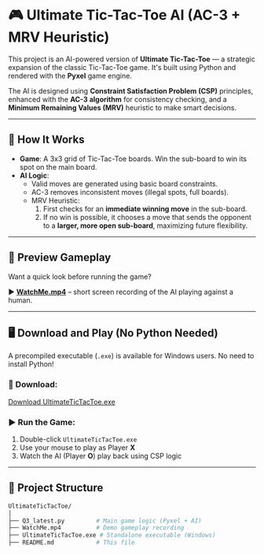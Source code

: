 # 🎮 Ultimate Tic-Tac-Toe AI (AC-3 + MRV Heuristic)

This project is an AI-powered version of **Ultimate Tic-Tac-Toe** — a strategic expansion of the classic Tic-Tac-Toe game. It's built using Python and rendered with the **Pyxel** game engine.

The AI is designed using **Constraint Satisfaction Problem (CSP)** principles, enhanced with the **AC-3 algorithm** for consistency checking, and a **Minimum Remaining Values (MRV)** heuristic to make smart decisions.

---

## 🧠 How It Works

- **Game**: A 3x3 grid of Tic-Tac-Toe boards. Win the sub-board to win its spot on the main board.
- **AI Logic**:
  - Valid moves are generated using basic board constraints.
  - AC-3 removes inconsistent moves (illegal spots, full boards).
  - MRV Heuristic:
    1. First checks for an **immediate winning move** in the sub-board.
    2. If no win is possible, it chooses a move that sends the opponent to a **larger, more open sub-board**, maximizing future flexibility.

---

## 🎥 Preview Gameplay

Want a quick look before running the game?

▶️ [**WatchMe.mp4**](./WatchMe.mp4) – short screen recording of the AI playing against a human.

---

## 🖥️ Download and Play (No Python Needed)

A precompiled executable (`.exe`) is available for Windows users. No need to install Python!

### 🔽 Download:
[Download UltimateTicTacToe.exe](https://github.com/yourusername/yourrepo/releases/latest)

### ▶️ Run the Game:
1. Double-click `UltimateTicTacToe.exe`
2. Use your mouse to play as Player **X**
3. Watch the AI (Player **O**) play back using CSP logic

---

## 📁 Project Structure

```bash
UltimateTicTacToe/
│
├── Q3_latest.py         # Main game logic (Pyxel + AI)
├── WatchMe.mp4          # Demo gameplay recording
├── UltimateTicTacToe.exe # Standalone executable (Windows)
├── README.md            # This file
